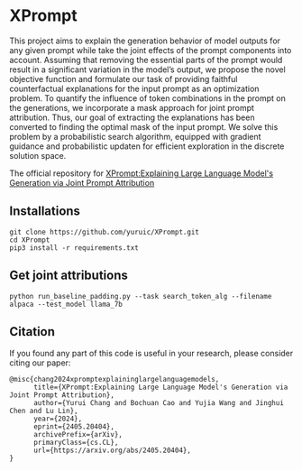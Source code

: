 # XPrompt

This project aims to explain the generation behavior of model outputs for any given prompt while take the joint
effects of the prompt components into account. Assuming that removing the essential parts of the
prompt would result in a significant variation in the model’s output, we propose the novel objective
function and formulate our task of providing faithful counterfactual explanations for the input prompt
as an optimization problem. To quantify the influence of token combinations in the prompt on the
generations, we incorporate a mask approach for joint prompt attribution. Thus, our goal of extracting
the explanations has been converted to finding the optimal mask of the input prompt. We solve
this problem by a probabilistic search algorithm, equipped with gradient guidance and probabilistic
updaten for efficient exploration in the discrete solution space.

The official repository for [XPrompt:Explaining Large Language Model's Generation via Joint Prompt Attribution](https://arxiv.org/abs/2405.20404)


## Installations
```
git clone https://github.com/yuruic/XPrompt.git
cd XPrompt
pip3 install -r requirements.txt
```
## Get joint attributions
```
python run_baseline_padding.py --task search_token_alg --filename alpaca --test_model llama_7b 
```

## Citation
If you found any part of this code is useful in your research, please consider citing our paper:
```
@misc{chang2024xpromptexplaininglargelanguagemodels,
      title={XPrompt:Explaining Large Language Model's Generation via Joint Prompt Attribution}, 
      author={Yurui Chang and Bochuan Cao and Yujia Wang and Jinghui Chen and Lu Lin},
      year={2024},
      eprint={2405.20404},
      archivePrefix={arXiv},
      primaryClass={cs.CL},
      url={https://arxiv.org/abs/2405.20404}, 
}
```
